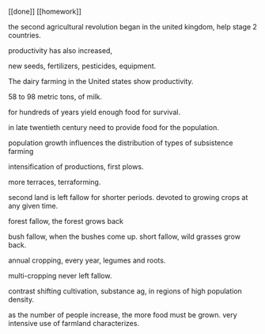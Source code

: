 [[done]] [[homework]]

the second agricultural revolution began in the united kingdom, 
help stage 2 countries.

productivity has also increased,

new seeds, fertilizers, pesticides, equipment. 


The dairy farming in the United states show productivity.

58 to 98 metric tons, of milk.



for hundreds of years yield enough food for survival.

in late twentieth century need to provide food for the population.

population growth influences the distribution of types of subsistence farming

intensification of productions,
first plows.

more terraces, terraforming.

second land is left fallow for shorter periods. devoted to growing crops at any given time.

forest fallow, the forest grows back

bush fallow, when the bushes come up.
short fallow, wild grasses grow back.

annual cropping, every year, legumes and roots.

multi-cropping never left fallow.



contrast shifting cultivation, substance ag, in regions of high population density.


as the number of people increase, the more food must be grown.
very intensive use of farmland characterizes.

